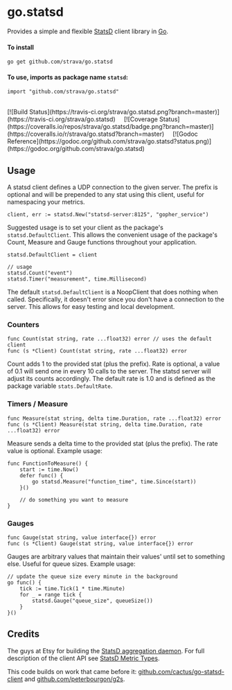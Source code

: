 go.statsd
=========

Provides a simple and flexible [StatsD](https://github.com/etsy/statsd) client library
in [Go](http://golang.org). 

#### To install
	
	go get github.com/strava/go.statsd

#### To use, imports as package name `statsd`:

	import "github.com/strava/go.statsd"

<br />
[![Build Status](https://travis-ci.org/strava/go.statsd.png?branch=master)](https://travis-ci.org/strava/go.statsd)
&nbsp; &nbsp;
[![Coverage Status](https://coveralls.io/repos/strava/go.statsd/badge.png?branch=master)](https://coveralls.io/r/strava/go.statsd?branch=master)
&nbsp; &nbsp;
[![Godoc Reference](https://godoc.org/github.com/strava/go.statsd?status.png)](https://godoc.org/github.com/strava/go.statsd)

## Usage

A statsd client defines a UDP connection to the given server. The prefix
is optional and will be prepended to any stat using this client, useful for namespacing
your metrics.

	client, err := statsd.New("statsd-server:8125", "gopher_service")

Suggested usage is to set your client as the package's `statsd.DefaultClient`. 
This allows the convenient usage of the package's Count, Measure and Gauge functions
throughout your application.

	statsd.DefaultClient = client

	// usage
	statsd.Count("event")
	statsd.Timer("measurement", time.Millisecond)

The default `statsd.DefaultClient` is a NoopClient that does nothing when called. Specifically, 
it doesn't error since you don't have a connection to the server. 
This allows for easy testing and local development.

### Counters

	func Count(stat string, rate ...float32) error // uses the default client
	func (s *Client) Count(stat string, rate ...float32) error

Count adds 1 to the provided stat (plus the prefix). Rate is optional, a value of 0.1 will send one in
every 10 calls to the server. The statsd server will adjust its counts accordingly.
The default rate is 1.0 and is defined as the package variable `stats.DefaultRate`.

### Timers / Measure

	func Measure(stat string, delta time.Duration, rate ...float32) error
	func (s *Client) Measure(stat string, delta time.Duration, rate ...float32) error

Measure sends a delta time to the provided stat (plus the prefix). The rate value is optional.
Example usage:

	func FunctionToMeasure() {
		start := time.Now()
		defer func() {
			go statsd.Measure("function_time", time.Since(start))
		}()

		// do something you want to measure
	}


### Gauges

	func Gauge(stat string, value interface{}) error
	func (s *Client) Gauge(stat string, value interface{}) error

Gauges are arbitrary values that maintain their values' until set to something else.
Useful for queue sizes.
Example usage:

	// update the queue size every minute in the background
	go func() {
		tick := time.Tick(1 * time.Minute)
		for _ = range tick {
			statsd.Gauge("queue_size", queueSize())
		}
	}()

## Credits

The guys at Etsy for building the [StatsD aggregation daemon](https://github.com/etsy/statsd).
For full description of the client API see [StatsD Metric Types](https://github.com/etsy/statsd/blob/master/docs/metric_types.md).

This code builds on work that came before it: 
[github.com/cactus/go-statsd-client](http://github.com/cactus/go-statsd-client/)
and [github.com/peterbourgon/g2s](http://github.com/peterbourgon/g2s).
